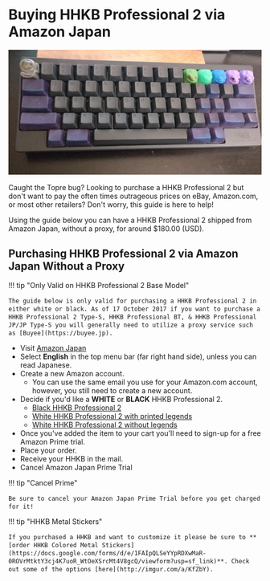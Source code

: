 # Buying HHKB Professional 2 via Amazon Japan 

![HHKB BT](../images/hhkb-bt.jpg "HHKB BT")

Caught the Topre bug? Looking to purchase a HHKB Professional 2 but don't want to pay the often times outrageous prices on eBay, Amazon.com, or most other retailers? Don't worry, this guide is here to help! 

Using the guide below you can have a HHKB Professional 2 shipped from Amazon Japan, without a proxy, for around $180.00 (USD).

## Purchasing HHKB Professional 2 via Amazon Japan Without a Proxy

!!! tip "Only Valid on HHKB Professional 2 Base Model"

    The guide below is only valid for purchasing a HHKB Professional 2 in either white or black. As of 17 October 2017 if you want to purchase a HHKB Professional 2 Type-S, HHKB Professional BT, & HHKB Professional JP/JP Type-S you will generally need to utilize a proxy service such as [Buyee](https://buyee.jp).

* Visit [Amazon Japan](https://amazon.co.jp)
* Select **English** in the top menu bar (far right hand side), unless you can read Japanese.
* Create a new Amazon account.
	* You can use the same email you use for your Amazon.com account, however, you still need to create a new account. 
* Decide if you'd like a **WHITE** or **BLACK** HHKB Professional 2.
	* [Black HHKB Professional 2](https://www.amazon.co.jp/PFU-Keyboard-Professional2-USB%E3%82%AD%E3%83%BC%E3%83%9C%E3%83%BC%E3%83%89-PD-KB400BN/dp/B000F8OECM/ref=sr_1_3?ie=UTF8&qid=1508270883&sr=8-3&keywords=hhkb+professional2&refinements=p_n_shipping_option-bin%3A2493950051)
	* [White HHKB Professional 2 with printed legends](https://www.amazon.co.jp/PFU-Keyboard-Professional2-USB%E3%82%AD%E3%83%BC%E3%83%9C%E3%83%BC%E3%83%89-PD-KB400W/dp/B000EXZ0V2/ref=sr_1_2?ie=UTF8&qid=1508270883&sr=8-2&keywords=hhkb+professional2&refinements=p_n_shipping_option-bin%3A2493950051) 
	* [White HHKB Professional 2 without legends](https://www.amazon.co.jp/PFU-Keyboard-Professional2-USB%E3%82%AD%E3%83%BC%E3%83%9C%E3%83%BC%E3%83%89-PD-KB400WN/dp/B000F1HWFU/ref=sr_1_4?ie=UTF8&qid=1508270883&sr=8-4&keywords=hhkb+professional2&refinements=p_n_shipping_option-bin%3A2493950051)
* Once you've added the item to your cart you'll need to sign-up for a free Amazon Prime trial.
* Place your order.
* Receive your HHKB in the mail.
* Cancel Amazon Japan Prime Trial

!!! tip "Cancel Prime"

    Be sure to cancel your Amazon Japan Prime Trial before you get charged for it! 

!!! tip "HHKB Metal Stickers"

    If you purchased a HHKB and want to customize it please be sure to **[order HHKB Colored Metal Stickers](https://docs.google.com/forms/d/e/1FAIpQLSeYYpRDXwMaR-0ROVrMtktY3cj4K7uoR_WtOeXSrcMt4V8gcQ/viewform?usp=sf_link)**. Check out some of the options [here](http://imgur.com/a/KfZbY).

